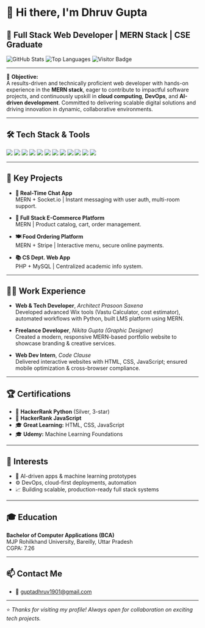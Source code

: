 # 👋 Hi there, I'm Dhruv Gupta
## 🚀 Full Stack Web Developer | MERN Stack | CSE Graduate

![GitHub Stats](https://github-readme-stats.vercel.app/api?username=guptadhruv1901&show_icons=true&theme=default)
![Top Languages](https://github-readme-stats.vercel.app/api/top-langs/?username=guptadhruv1901&layout=compact&theme=default)
![Visitor Badge](https://visitor-badge.laobi.icu/badge?page_id=guptadhruv1901.guptadhruv1901)

---

🎯 **Objective:**  
A results-driven and technically proficient web developer with hands-on experience in the **MERN stack**, eager to contribute to impactful software projects, and continuously upskill in **cloud computing**, **DevOps**, and **AI-driven development**. Committed to delivering scalable digital solutions and driving innovation in dynamic, collaborative environments.

---

## 🛠️ Tech Stack & Tools

<p>
  <img src="https://img.shields.io/badge/MongoDB-4EA94B?style=for-the-badge&logo=mongodb&logoColor=white"/>
  <img src="https://img.shields.io/badge/Express.js-000000?style=for-the-badge&logo=express&logoColor=white"/>
  <img src="https://img.shields.io/badge/React-61DAFB?style=for-the-badge&logo=react&logoColor=black"/>
  <img src="https://img.shields.io/badge/Node.js-339933?style=for-the-badge&logo=node.js&logoColor=white"/>
  <img src="https://img.shields.io/badge/Python-3776AB?style=for-the-badge&logo=python&logoColor=white"/>
  <img src="https://img.shields.io/badge/JavaScript-ES6+-F7DF1E?style=for-the-badge&logo=javascript&logoColor=black"/>
  <img src="https://img.shields.io/badge/MySQL-00758F?style=for-the-badge&logo=mysql&logoColor=white"/>
  <img src="https://img.shields.io/badge/Firebase-FFCA28?style=for-the-badge&logo=firebase&logoColor=black"/>
  <img src="https://img.shields.io/badge/Git-F05032?style=for-the-badge&logo=git&logoColor=white"/>
  <img src="https://img.shields.io/badge/Swagger-85EA2D?style=for-the-badge&logo=swagger&logoColor=black"/>
  <img src="https://img.shields.io/badge/Wix%20Velo-000?style=for-the-badge&logo=wix&logoColor=white"/>
  <img src="https://img.shields.io/badge/Framer%20Motion-EAEAEA?style=for-the-badge&logo=framer&logoColor=black"/>
</p>

---

## 🚀 Key Projects

- **💬 Real-Time Chat App**  
  MERN + Socket.io | Instant messaging with user auth, multi-room support.

- **🛒 Full Stack E-Commerce Platform**  
  MERN | Product catalog, cart, order management.

- **🍽️ Food Ordering Platform**  
  MERN + Stripe | Interactive menu, secure online payments.

- **📚 CS Dept. Web App**  
  PHP + MySQL | Centralized academic info system.

---

## 👨‍💻 Work Experience

- **Web & Tech Developer**, *Architect Prasoon Saxena*  
  Developed advanced Wix tools (Vastu Calculator, cost estimator), automated workflows with Python, built LMS platform using MERN.

- **Freelance Developer**, *Nikita Gupta (Graphic Designer)*  
  Created a modern, responsive MERN-based portfolio website to showcase branding & creative services.

- **Web Dev Intern**, *Code Clause*  
  Delivered interactive websites with HTML, CSS, JavaScript; ensured mobile optimization & cross-browser compliance.

---

## 🏆 Certifications

- 🥈 **HackerRank Python** (Silver, 3-star)
- 🥈 **HackerRank JavaScript**
- 🎓 **Great Learning:** HTML, CSS, JavaScript
- 🎓 **Udemy:** Machine Learning Foundations

---

## 🎯 Interests

- 🤖 AI-driven apps & machine learning prototypes  
- ⚙️ DevOps, cloud-first deployments, automation  
- 📈 Building scalable, production-ready full stack systems

---

## 🎓 Education

**Bachelor of Computer Applications (BCA)**  
MJP Rohilkhand University, Bareilly, Uttar Pradesh  
CGPA: 7.26

---

## 📫 Contact Me

- 📧 [guptadhruv1901@gmail.com](mailto:guptadhruv1901@gmail.com)

---

⭐ *Thanks for visiting my profile! Always open for collaboration on exciting tech projects.*
